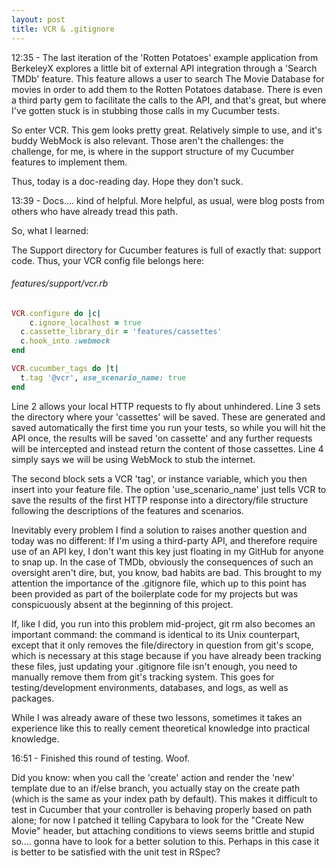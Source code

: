 ```yaml
---
layout: post
title: VCR & .gitignore
---
```


12:35 - The last iteration of the 'Rotten Potatoes' example application from BerkeleyX explores a little bit of external API integration through a 'Search TMDb' feature. This feature allows a user to search The Movie Database for movies in order to add them to the Rotten Potatoes database. There is even a third party gem to facilitate the calls to the API, and that's great, but where I've gotten stuck is in stubbing those calls in my Cucumber tests.

So enter VCR. This gem looks pretty great. Relatively simple to use, and it's buddy WebMock is also relevant. Those aren't the challenges: the challenge, for me, is where in the support structure of my Cucumber features to implement them.

Thus, today is a doc-reading day. Hope they don't suck.

13:39 - Docs.... kind of helpful. More helpful, as usual, were blog posts from others who have already tread this path.

So, what I learned:

The Support directory for Cucumber features is full of exactly that: support code. Thus, your VCR config file belongs here:

###### features/support/vcr.rb

```ruby
VCR.configure do |c|
	c.ignore_localhost = true
  c.cassette_library_dir = 'features/cassettes'
  c.hook_into :webmock
end

VCR.cucumber_tags do |t|
  t.tag '@vcr', use_scenario_name: true 
end
```

Line 2 allows your local HTTP requests to fly about unhindered. 
Line 3 sets the directory where your 'cassettes' will be saved.  These are generated and saved automatically the first time you run your tests, so while you will hit the API once, the results will be saved 'on cassette' and any further requests will be intercepted and instead return the content of those cassettes. 
Line 4 simply says we will be using WebMock to stub the internet.

The second block sets a VCR 'tag', or instance variable, which you then insert into your feature file. The option 'use_scenario_name' just tells VCR to save the results of the first HTTP response into a directory/file structure following the descriptions of the features and scenarios.

Inevitably every problem I find a solution to raises another question and today was no different: If I'm using a third-party API, and therefore require use of an API key, I don't want this key just floating in my GitHub for anyone to snap up. In the case of TMDb, obviously the consequences of such an oversight aren't dire, but, you know, bad habits are bad. This brought to my attention the importance of the .gitignore file, which up to this point has been provided as part of the boilerplate code for my projects but was conspicuously absent at the beginning of this project.

If, like I did, you run into this problem mid-project, git rm also becomes an important command: the command is identical to its Unix counterpart, except that it only removes the file/directory in question from git's scope, which is necessary at this stage because if you have already been tracking these files, just updating your .gitignore file isn't enough, you need to manually remove them from git's tracking system. This goes for testing/development environments, databases, and logs, as well as packages.

While I was already aware of these two lessons, sometimes it takes an experience like this to really cement theoretical knowledge into practical knowledge.

16:51 - Finished this round of testing. Woof.

Did you know: when you call the 'create' action and render the 'new' template due to an if/else branch, you actually stay on the create path (which is the same as your index path by default). This makes it difficult to test in Cucumber that your controller is behaving properly based on path alone; for now I patched it telling Capybara to look for the "Create New Movie" header, but attaching conditions to views seems brittle and stupid so.... gonna have to look for a better solution to this. Perhaps in this case it is better to be satisfied with the unit test in RSpec?
